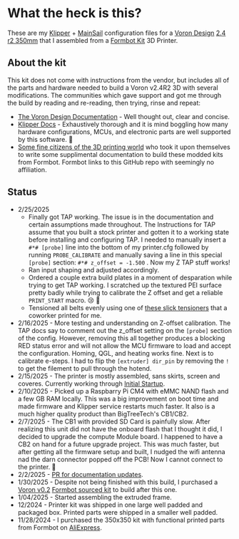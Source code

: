 # What the heck is this?

These are my [Klipper](https://www.klipper3d.org/) + [MainSail](https://github.com/mainsail-crew/MainsailOS) configuration files for a [Voron Design](https://vorondesign.com/) [2.4 r2 350mm](https://github.com/VoronDesign/Voron-2) that I assembled from a [Formbot Kit](https://www.formbot3d.com/products/voron-24-r2-pro-corexy-3d-printer-kit-with-m8p-cb1-board-and-canbus-wiring-system?VariantsId=10485) 3D Printer.

## About the kit
This kit does not come with instructions from the vendor, but includes all of the parts and hardware needed to build a Voron v2.4R2 3D with several modifications. 
The communities which gave support and got me through the build by reading and re-reading, then trying, rinse and repeat:
- [The Voron Design Documentation](https://docs.vorondesign.com/) - Well thought out, clear and concise.
- [Klipper Docs](https://www.klipper3d.org/) - Exhaustively thorough and it is mind boggling how many hardware configurations, MCUs, and electronic parts are well supported by this software. 🎩
- [Some fine citizens of the 3D printing world](https://github.com/Zev-se/Formbot-voron-2.4-build-guide) who took it upon themselves to write some supplimental documentation to build these modded kits from Formbot. Formbot links to this GitHub repo with seemingly no affiliation. 

## Status
- 2/25/2025
  - Finally got TAP working. The issue is in the documentation and certain assumptions made throughout. The Instructions for TAP assume that you built a stock printer and gotten it to a working state before installing and configuring TAP. I needed to manually insert a `#*# [probe]` line into the bottom of my printer.cfg followed by running `PROBE_CALIBRATE` and manually saving a line in this special `[probe]` section: `#*# z_offset = -1.500` . Now my Z TAP stuff works!
  - Ran input shaping and adjusted accordingly.
  - Ordered a couple extra build plates in a moment of desparation while trying to get TAP working. I scratched up the textured PEI surface pretty badly while trying to calibrate the Z offset and get a reliable `PRINT_START` macro. 😢 🤬
  - Tensioned all belts evenly using one of [these slick tensioners](https://github.com/Diyshift/3D-Printer/tree/main/GT2%20Belt%20Tension%20Meter) that a coworker printed for me.
- 2/16/2025 - More testing and understanding on Z-offset calibration. The TAP docs say to comment out the z_offset setting on the `[probe]` section of the config. However, removing this all together produces a blocking RED status error and will not allow the MCU firmware to load and accept the configuration. Homing, QGL, and heating works fine. Next is to calibrate e-steps. I had to flip the `[extruder] dir_pin` by removing the `!` to get the filement to pull through the hotend.  
- 2/15/2025 - The printer is mostly assembled, sans skirts, screen and coveres. Currently working through [Initial Startup](https://docs.vorondesign.com/build/startup/#tilt--qgl-with-heated-bed-and-chamber-v1-trident-v2).
- 2/10/2025 - Picked up a Raspbarry Pi CM4 with eMMC NAND flash and a few GB RAM locally. This was a big improvement on boot time and made firmware and Klipper service restarts much faster. It also is a much higher quality product than BigTreeTech's CB1/CB2.
- 2/7/2025 - The CB1 with provided SD Card is painfully slow. After realizing this unit did not have the onboard flash that I thought it did, I decided to upgrade the compute Module board. I happened to have a CB2 on hand for a future upgrade project. This was much faster, but after getting all the firmware setup and built, I nudged the wifi antenna nad the darn connector popped off the PCB! Now I cannot connect to the printer. 🤬
- 2/2/2025 - [PR for documentation updates](https://github.com/Zev-se/Formbot-voron-2.4-build-guide/commit/133997a850d8d4709106382f292d58198b98d351).
- 1/30/2025 - Despite not being finished with this build, I purchased a [Voron v0.2](https://github.com/VoronDesign/Voron-0) [Formbot sourced kit](https://www.aliexpress.us/item/3256803199432554.html) to build after this one.
- 1/04/2025 - Started assembling the extruded frame.
- 12/2024 - Printer kit was shipped in one large well padded and packaged box. Printed parts were shipped in a smaller well padded.
- 11/28/2024 - I purchased the 350x350 kit with functional printed parts from Formbot on [AliExpress](https://www.aliexpress.us/item/3256803199034766.html). 

